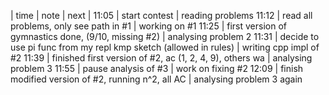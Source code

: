 | time | note | next |
11:05 | start contest | reading problems
11:12 | read all problems, only see path in #1 | working on #1
11:25 | first version of gymnastics done, (9/10, missing #2) | analysing problem 2
11:31 | decide to use pi func from my repl kmp sketch (allowed in rules) | writing cpp impl of #2
11:39 | finished first version of #2, ac (1, 2, 4, 9), others wa | analysing problem 3
11:55 | pause analysis of #3 | work on fixing #2 
12:09 | finish modified version of #2, running n^2, all AC | analysing problem 3 again
